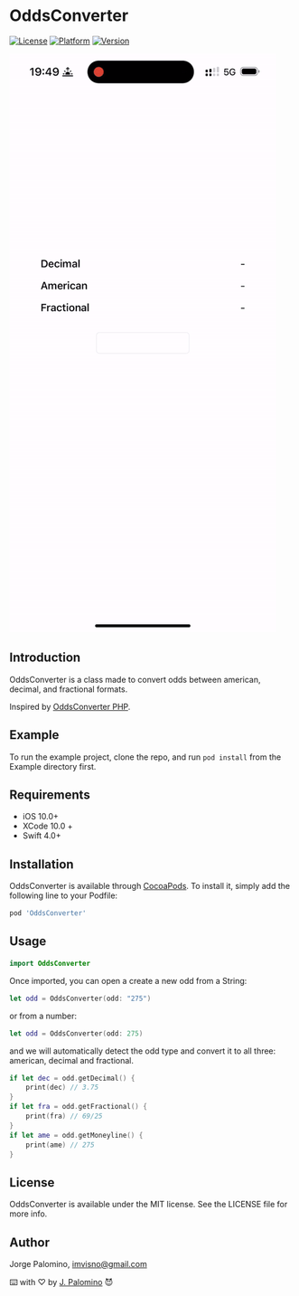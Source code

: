 # OddsConverter

[![License](https://img.shields.io/cocoapods/l/OddsConverter.svg?style=flat)](https://cocoapods.org/pods/OddsConverter)
[![Platform](https://img.shields.io/cocoapods/p/OddsConverter.svg?style=flat)](https://cocoapods.org/pods/OddsConverter)
[![Version](https://img.shields.io/cocoapods/v/OddsConverter.svg?style=flat)](https://cocoapods.org/pods/OddsConverter)


![ScreenRecording-1](Screenshots/ScreenRecording-1.gif)


## Introduction

OddsConverter is a class made to convert odds between american, decimal, and fractional formats.

Inspired by [OddsConverter PHP](https://github.com/sharapov-outsource/odds-converter).

## Example

To run the example project, clone the repo, and run `pod install` from the Example directory first.

## Requirements

- iOS 10.0+
- XCode 10.0 +
- Swift 4.0+

## Installation

OddsConverter is available through [CocoaPods](https://cocoapods.org). To install
it, simply add the following line to your Podfile:

```ruby
pod 'OddsConverter'
```

## Usage

```swift
import OddsConverter
```

Once imported, you can open a create a new odd from a String:

```swift
let odd = OddsConverter(odd: "275")
```

or from a number:

```swift
let odd = OddsConverter(odd: 275)
```
and we will automatically detect the odd type and convert it to all three: american, decimal and fractional.

```swift
if let dec = odd.getDecimal() {
    print(dec) // 3.75
}
if let fra = odd.getFractional() {
    print(fra) // 69/25
}
if let ame = odd.getMoneyline() {
    print(ame) // 275
}
```

## License

OddsConverter is available under the MIT license. See the LICENSE file for more info.

## Author

Jorge Palomino, imvisno@gmail.com

⌨️ with ♡ by [J. Palomino](https://github.com/Jorge-Palomino) 😈
